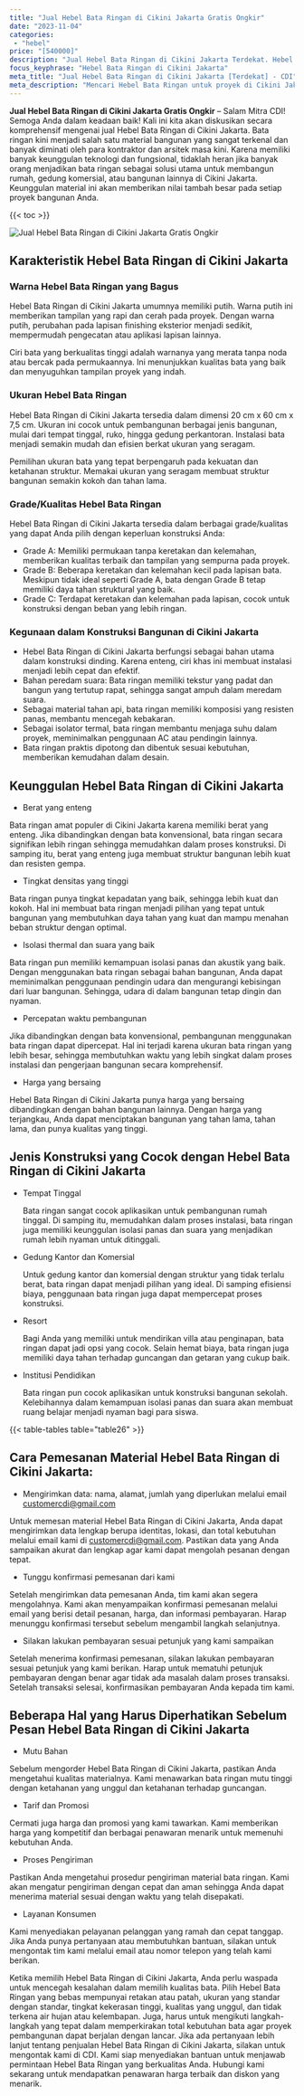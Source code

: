 ```yaml
---
title: "Jual Hebel Bata Ringan di Cikini Jakarta Gratis Ongkir"
date: "2023-11-04"
categories:
 - "hebel"
price: "[540000]"
description: "Jual Hebel Bata Ringan di Cikini Jakarta Terdekat. Hebel Bata Ringan ini sering digunakan dalam proyek pembangunan sebagai material dinding yang kokoh dan awet. Hubungi kami untuk informasi lebih lanjut."
focus_keyphrase: "Hebel Bata Ringan di Cikini Jakarta"
meta_title: "Jual Hebel Bata Ringan di Cikini Jakarta [Terdekat] - CDI"
meta_description: "Mencari Hebel Bata Ringan untuk proyek di Cikini Jakarta? Kami menyediakan Hebel Bata Ringan berkualitas untuk bahan bangunan dinding. Dapatkan penawaran terbaik sekarang."
---
```


**Jual Hebel Bata Ringan di Cikini Jakarta Gratis Ongkir** – Salam Mitra CDI! Semoga Anda dalam keadaan baik! Kali ini kita akan diskusikan secara komprehensif mengenai jual Hebel Bata Ringan di Cikini Jakarta. Bata ringan kini menjadi salah satu material bangunan yang sangat terkenal dan banyak diminati oleh para kontraktor dan arsitek masa kini. Karena memiliki banyak keunggulan teknologi dan fungsional, tidaklah heran jika banyak orang menjadikan bata ringan sebagai solusi utama untuk membangun rumah, gedung komersial, atau bangunan lainnya di Cikini Jakarta. Keunggulan material ini akan memberikan nilai tambah besar pada setiap proyek bangunan Anda.

{{< toc >}}

![Jual Hebel Bata Ringan di Cikini Jakarta Gratis Ongkir](/images/hebel/hebel-bataringan-02.jpg)

## Karakteristik Hebel Bata Ringan di Cikini Jakarta

### Warna Hebel Bata Ringan yang Bagus

Hebel Bata Ringan di Cikini Jakarta umumnya memiliki putih. Warna putih ini memberikan tampilan yang rapi dan cerah pada proyek. Dengan warna putih, perubahan pada lapisan finishing eksterior menjadi sedikit, mempermudah pengecatan atau aplikasi lapisan lainnya.

Ciri bata yang berkualitas tinggi adalah warnanya yang merata tanpa noda atau bercak pada permukaannya. Ini menunjukkan kualitas bata yang baik dan menyuguhkan tampilan proyek yang indah.

### Ukuran Hebel Bata Ringan

Hebel Bata Ringan di Cikini Jakarta tersedia dalam dimensi 20 cm x 60 cm x 7,5 cm. Ukuran ini cocok untuk pembangunan berbagai jenis bangunan, mulai dari tempat tinggal, ruko, hingga gedung perkantoran. Instalasi bata menjadi semakin mudah dan efisien berkat ukuran yang seragam.

Pemilihan ukuran bata yang tepat berpengaruh pada kekuatan dan ketahanan struktur. Memakai ukuran yang seragam membuat struktur bangunan semakin kokoh dan tahan lama.

### Grade/Kualitas Hebel Bata Ringan

Hebel Bata Ringan di Cikini Jakarta tersedia dalam berbagai grade/kualitas yang dapat Anda pilih dengan keperluan konstruksi Anda:

*   Grade A: Memiliki permukaan tanpa keretakan dan kelemahan, memberikan kualitas terbaik dan tampilan yang sempurna pada proyek.
*   Grade B: Beberapa keretakan dan kelemahan kecil pada lapisan bata. Meskipun tidak ideal seperti Grade A, bata dengan Grade B tetap memiliki daya tahan struktural yang baik.
*   Grade C: Terdapat keretakan dan kelemahan pada lapisan, cocok untuk konstruksi dengan beban yang lebih ringan.

### Kegunaan dalam Konstruksi Bangunan di Cikini Jakarta

*   Hebel Bata Ringan di Cikini Jakarta berfungsi sebagai bahan utama dalam konstruksi dinding. Karena enteng, ciri khas ini membuat instalasi menjadi lebih cepat dan efektif.
*   Bahan peredam suara: Bata ringan memiliki tekstur yang padat dan bangun yang tertutup rapat, sehingga sangat ampuh dalam meredam suara.
*   Sebagai material tahan api, bata ringan memiliki komposisi yang resisten panas, membantu mencegah kebakaran.
*   Sebagai isolator termal, bata ringan membantu menjaga suhu dalam proyek, meminimalkan penggunaan AC atau pendingin lainnya.
*   Bata ringan praktis dipotong dan dibentuk sesuai kebutuhan, memberikan kemudahan dalam desain.

## Keunggulan Hebel Bata Ringan di Cikini Jakarta

*   Berat yang enteng

Bata ringan amat populer di Cikini Jakarta karena memiliki berat yang enteng. Jika dibandingkan dengan bata konvensional, bata ringan secara signifikan lebih ringan sehingga memudahkan dalam proses konstruksi. Di samping itu, berat yang enteng juga membuat struktur bangunan lebih kuat dan resisten gempa.
*   Tingkat densitas yang tinggi

Bata ringan punya tingkat kepadatan yang baik, sehingga lebih kuat dan kokoh. Hal ini membuat bata ringan menjadi pilihan yang tepat untuk bangunan yang membutuhkan daya tahan yang kuat dan mampu menahan beban struktur dengan optimal.
*   Isolasi thermal dan suara yang baik

Bata ringan pun memiliki kemampuan isolasi panas dan akustik yang baik. Dengan menggunakan bata ringan sebagai bahan bangunan, Anda dapat meminimalkan penggunaan pendingin udara dan mengurangi kebisingan dari luar bangunan. Sehingga, udara di dalam bangunan tetap dingin dan nyaman.
*   Percepatan waktu pembangunan

Jika dibandingkan dengan bata konvensional, pembangunan menggunakan bata ringan dapat dipercepat. Hal ini terjadi karena ukuran bata ringan yang lebih besar, sehingga membutuhkan waktu yang lebih singkat dalam proses instalasi dan pengerjaan bangunan secara komprehensif.
*   Harga yang bersaing

Hebel Bata Ringan di Cikini Jakarta punya harga yang bersaing dibandingkan dengan bahan bangunan lainnya. Dengan harga yang terjangkau, Anda dapat menciptakan bangunan yang tahan lama, tahan lama, dan punya kualitas yang tinggi.

## Jenis Konstruksi yang Cocok dengan Hebel Bata Ringan di Cikini Jakarta

*   Tempat Tinggal

    Bata ringan sangat cocok aplikasikan untuk pembangunan rumah tinggal. Di samping itu, memudahkan dalam proses instalasi, bata ringan juga memiliki keunggulan isolasi panas dan suara yang menjadikan rumah lebih nyaman untuk ditinggali.
*   Gedung Kantor dan Komersial

    Untuk gedung kantor dan komersial dengan struktur yang tidak terlalu berat, bata ringan dapat menjadi pilihan yang ideal. Di samping efisiensi biaya, penggunaan bata ringan juga dapat mempercepat proses konstruksi.
*   Resort

    Bagi Anda yang memiliki untuk mendirikan villa atau penginapan, bata ringan dapat jadi opsi yang cocok. Selain hemat biaya, bata ringan juga memiliki daya tahan terhadap guncangan dan getaran yang cukup baik.
*   Institusi Pendidikan

    Bata ringan pun cocok aplikasikan untuk konstruksi bangunan sekolah. Kelebihannya dalam kemampuan isolasi panas dan suara akan membuat ruang belajar menjadi nyaman bagi para siswa.

{{< table-tables table="table26" >}}

## Cara Pemesanan Material Hebel Bata Ringan di Cikini Jakarta:

*   Mengirimkan data: nama, alamat, jumlah yang diperlukan melalui email customercdi@gmail.com

Untuk memesan material Hebel Bata Ringan di Cikini Jakarta, Anda dapat mengirimkan data lengkap berupa identitas, lokasi, dan total kebutuhan melalui email kami di customercdi@gmail.com. Pastikan data yang Anda sampaikan akurat dan lengkap agar kami dapat mengolah pesanan dengan tepat.
*   Tunggu konfirmasi pemesanan dari kami

Setelah mengirimkan data pemesanan Anda, tim kami akan segera mengolahnya. Kami akan menyampaikan konfirmasi pemesanan melalui email yang berisi detail pesanan, harga, dan informasi pembayaran. Harap menunggu konfirmasi tersebut sebelum mengambil langkah selanjutnya.
*   Silakan lakukan pembayaran sesuai petunjuk yang kami sampaikan

Setelah menerima konfirmasi pemesanan, silakan lakukan pembayaran sesuai petunjuk yang kami berikan. Harap untuk mematuhi petunjuk pembayaran dengan benar agar tidak ada masalah dalam proses transaksi. Setelah transaksi selesai, konfirmasikan pembayaran Anda kepada tim kami.

## Beberapa Hal yang Harus Diperhatikan Sebelum Pesan Hebel Bata Ringan di Cikini Jakarta

*   Mutu Bahan

Sebelum mengorder Hebel Bata Ringan di Cikini Jakarta, pastikan Anda mengetahui kualitas materialnya. Kami menawarkan bata ringan mutu tinggi dengan ketahanan yang unggul dan ketahanan terhadap guncangan.
*   Tarif dan Promosi

Cermati juga harga dan promosi yang kami tawarkan. Kami memberikan harga yang kompetitif dan berbagai penawaran menarik untuk memenuhi kebutuhan Anda.
*   Proses Pengiriman

Pastikan Anda mengetahui prosedur pengiriman material bata ringan. Kami akan mengatur pengiriman dengan cepat dan aman sehingga Anda dapat menerima material sesuai dengan waktu yang telah disepakati.
*   Layanan Konsumen

Kami menyediakan pelayanan pelanggan yang ramah dan cepat tanggap. Jika Anda punya pertanyaan atau membutuhkan bantuan, silakan untuk mengontak tim kami melalui email atau nomor telepon yang telah kami berikan.

Ketika memilih Hebel Bata Ringan di Cikini Jakarta, Anda perlu waspada untuk mencegah kesalahan dalam memilih kualitas bata. Pilih Hebel Bata Ringan yang bebas mempunyai retakan atau patah, ukuran yang standar dengan standar, tingkat kekerasan tinggi, kualitas yang unggul, dan tidak terkena air hujan atau kelembapan. Juga, harus untuk mengikuti langkah-langkah yang tepat dalam memperkirakan total kebutuhan bata agar proyek pembangunan dapat berjalan dengan lancar. Jika ada pertanyaan lebih lanjut tentang penjualan Hebel Bata Ringan di Cikini Jakarta, silakan untuk mengontak kami di CDI. Kami siap menyediakan bantuan untuk menjawab permintaan Hebel Bata Ringan yang berkualitas Anda. Hubungi kami sekarang untuk mendapatkan penawaran harga terbaik dan diskon yang menarik.